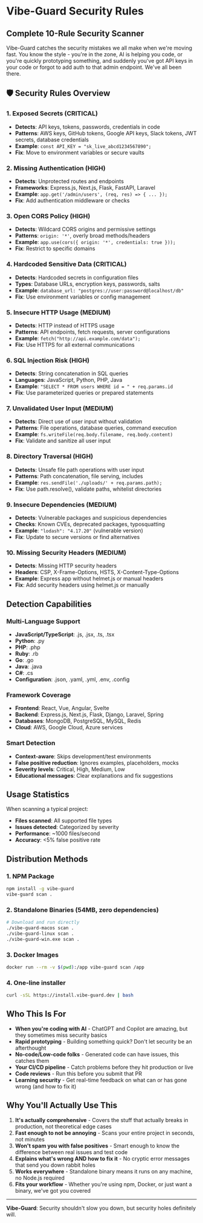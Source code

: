 # Vibe-Guard Security Rules

## Complete 10-Rule Security Scanner

Vibe-Guard catches the security mistakes we all make when we're moving fast. You know the style - you're in the zone, AI is helping you code, or you're quickly prototyping something, and suddenly you've got API keys in your code or forgot to add auth to that admin endpoint. We've all been there.

## 🛡️ Security Rules Overview

### 1. **Exposed Secrets** (CRITICAL)
- **Detects**: API keys, tokens, passwords, credentials in code
- **Patterns**: AWS keys, GitHub tokens, Google API keys, Slack tokens, JWT secrets, database credentials
- **Example**: `const API_KEY = "sk_live_abcd1234567890";`
- **Fix**: Move to environment variables or secure vaults

### 2. **Missing Authentication** (HIGH)
- **Detects**: Unprotected routes and endpoints
- **Frameworks**: Express.js, Next.js, Flask, FastAPI, Laravel
- **Example**: `app.get('/admin/users', (req, res) => { ... });`
- **Fix**: Add authentication middleware or checks

### 3. **Open CORS Policy** (HIGH)
- **Detects**: Wildcard CORS origins and permissive settings
- **Patterns**: `origin: '*'`, overly broad methods/headers
- **Example**: `app.use(cors({ origin: '*', credentials: true }));`
- **Fix**: Restrict to specific domains

### 4. **Hardcoded Sensitive Data** (CRITICAL)
- **Detects**: Hardcoded secrets in configuration files
- **Types**: Database URLs, encryption keys, passwords, salts
- **Example**: `database_url: "postgres://user:password@localhost/db"`
- **Fix**: Use environment variables or config management

### 5. **Insecure HTTP Usage** (MEDIUM)
- **Detects**: HTTP instead of HTTPS usage
- **Patterns**: API endpoints, fetch requests, server configurations
- **Example**: `fetch("http://api.example.com/data");`
- **Fix**: Use HTTPS for all external communications

### 6. **SQL Injection Risk** (HIGH)
- **Detects**: String concatenation in SQL queries
- **Languages**: JavaScript, Python, PHP, Java
- **Example**: `"SELECT * FROM users WHERE id = " + req.params.id`
- **Fix**: Use parameterized queries or prepared statements

### 7. **Unvalidated User Input** (MEDIUM)
- **Detects**: Direct use of user input without validation
- **Patterns**: File operations, database queries, command execution
- **Example**: `fs.writeFile(req.body.filename, req.body.content)`
- **Fix**: Validate and sanitize all user input

### 8. **Directory Traversal** (HIGH)
- **Detects**: Unsafe file path operations with user input
- **Patterns**: Path concatenation, file serving, includes
- **Example**: `res.sendFile('./uploads/' + req.params.path);`
- **Fix**: Use path.resolve(), validate paths, whitelist directories

### 9. **Insecure Dependencies** (MEDIUM)
- **Detects**: Vulnerable packages and suspicious dependencies
- **Checks**: Known CVEs, deprecated packages, typosquatting
- **Example**: `"lodash": "4.17.20"` (vulnerable version)
- **Fix**: Update to secure versions or find alternatives

### 10. **Missing Security Headers** (MEDIUM)
- **Detects**: Missing HTTP security headers
- **Headers**: CSP, X-Frame-Options, HSTS, X-Content-Type-Options
- **Example**: Express app without helmet.js or manual headers
- **Fix**: Add security headers using helmet.js or manually

## Detection Capabilities

### Multi-Language Support
- **JavaScript/TypeScript**: .js, .jsx, .ts, .tsx
- **Python**: .py
- **PHP**: .php
- **Ruby**: .rb
- **Go**: .go
- **Java**: .java
- **C#**: .cs
- **Configuration**: .json, .yaml, .yml, .env, .config

### Framework Coverage
- **Frontend**: React, Vue, Angular, Svelte
- **Backend**: Express.js, Next.js, Flask, Django, Laravel, Spring
- **Databases**: MongoDB, PostgreSQL, MySQL, Redis
- **Cloud**: AWS, Google Cloud, Azure services

### Smart Detection
- **Context-aware**: Skips development/test environments
- **False positive reduction**: Ignores examples, placeholders, mocks
- **Severity levels**: Critical, High, Medium, Low
- **Educational messages**: Clear explanations and fix suggestions

## Usage Statistics

When scanning a typical project:
- **Files scanned**: All supported file types
- **Issues detected**: Categorized by severity
- **Performance**: ~1000 files/second
- **Accuracy**: <5% false positive rate

## Distribution Methods

### 1. NPM Package
```bash
npm install -g vibe-guard
vibe-guard scan .
```

### 2. Standalone Binaries (54MB, zero dependencies)
```bash
# Download and run directly
./vibe-guard-macos scan .
./vibe-guard-linux scan .
./vibe-guard-win.exe scan .
```

### 3. Docker Images
```bash
docker run --rm -v $(pwd):/app vibe-guard scan /app
```

### 4. One-line installer
```bash
curl -sSL https://install.vibe-guard.dev | bash
```

## Who This Is For

- **When you're coding with AI** - ChatGPT and Copilot are amazing, but they sometimes miss security basics
- **Rapid prototyping** - Building something quick? Don't let security be an afterthought
- **No-code/Low-code folks** - Generated code can have issues, this catches them
- **Your CI/CD pipeline** - Catch problems before they hit production or live
- **Code reviews** - Run this before you submit that PR
- **Learning security** - Get real-time feedback on what can or has gone wrong (and how to fix it)

## Why You'll Actually Use This

1. **It's actually comprehensive** - Covers the stuff that actually breaks in production, not theoretical edge cases
2. **Fast enough to not be annoying** - Scans your entire project in seconds, not minutes
3. **Won't spam you with false positives** - Smart enough to know the difference between real issues and test code
4. **Explains what's wrong AND how to fix it** - No cryptic error messages that send you down rabbit holes
5. **Works everywhere** - Standalone binary means it runs on any machine, no Node.js required
6. **Fits your workflow** - Whether you're using npm, Docker, or just want a binary, we've got you covered

---

**Vibe-Guard**: Security shouldn't slow you down, but security holes definitely will. 